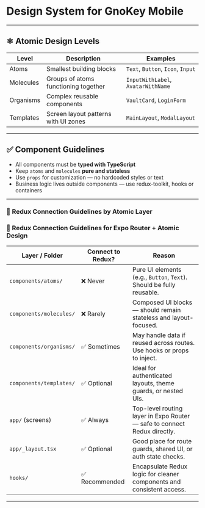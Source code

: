 # Design System for GnoKey Mobile

---

## ⚛️ Atomic Design Levels

| Level     | Description                          | Examples                           |
| --------- | ------------------------------------ | ---------------------------------- |
| Atoms     | Smallest building blocks             | `Text`, `Button`, `Icon`, `Input`  |
| Molecules | Groups of atoms functioning together | `InputWithLabel`, `AvatarWithName` |
| Organisms | Complex reusable components          | `VaultCard`, `LoginForm`           |
| Templates | Screen layout patterns with UI zones | `MainLayout`, `ModalLayout`        |

---

## ✅ Component Guidelines

- All components must be **typed with TypeScript**
- Keep `atoms` and `molecules` **pure and stateless**
- Use `props` for customization — no hardcoded styles or text
- Business logic lives outside components — use redux-toolkit, hooks or containers

---

### 🧠 Redux Connection Guidelines by Atomic Layer

### 🧠 Redux Connection Guidelines for Expo Router + Atomic Design

| **Layer / Folder**      | **Connect to Redux?** | **Reason**                                                               |
| ----------------------- | --------------------- | ------------------------------------------------------------------------ |
| `components/atoms/`     | ❌ Never              | Pure UI elements (e.g., `Button`, `Text`). Should be fully reusable.     |
| `components/molecules/` | ❌ Rarely             | Composed UI blocks — should remain stateless and layout-focused.         |
| `components/organisms/` | ✅ Sometimes          | May handle data if reused across routes. Use hooks or props to inject.   |
| `components/templates/` | ✅ Optional           | Ideal for authenticated layouts, theme guards, or nested UIs.            |
| `app/` (screens)        | ✅ Always             | Top-level routing layer in Expo Router — safe to connect Redux directly. |
| `app/_layout.tsx`       | ✅ Optional           | Good place for route guards, shared UI, or auth state checks.            |
| `hooks/`                | ✅ Recommended        | Encapsulate Redux logic for cleaner components and consistent access.    |

---
